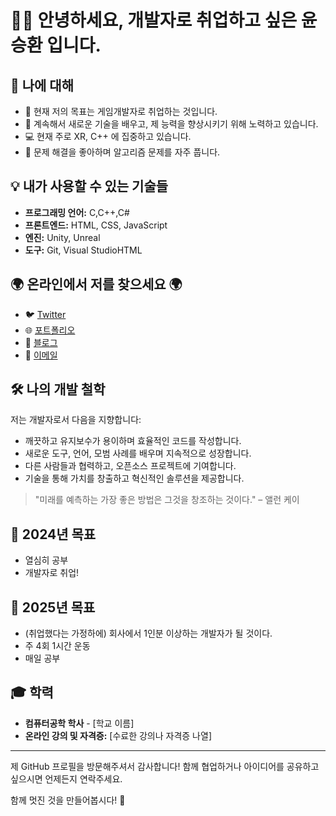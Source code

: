 # 👨‍💻 안녕하세요, 개발자로 취업하고 싶은 윤승환 입니다.

## 🚀 나에 대해

- 🔭 현재 저의 목표는 게임개발자로 취업하는 것입니다.
- 🌱 계속해서 새로운 기술을 배우고, 제 능력을 향상시키기 위해 노력하고 있습니다.
- 💻 현재 주로 XR, C++ 에 집중하고 있습니다.
- 🤔 문제 해결을 좋아하며 알고리즘 문제를 자주 풉니다.

## 💡 내가 사용할 수 있는 기술들

- **프로그래밍 언어:** C,C++,C#
- **프론트엔드:** HTML, CSS, JavaScript
- **엔진:** Unity, Unreal
- **도구:** Git, Visual StudioHTML


## 🌍 온라인에서 저를 찾으세요 🌍

- 🐦 [Twitter](https://twitter.com/yourusername)
- 🌐 [포트폴리오](https://yourportfolio.com)
- 📖 [블로그](https://yourblog.com)
- 📧 [이메일](mailto:youremail@example.com)

## 🛠️ 나의 개발 철학

저는 개발자로서 다음을 지향합니다:

- 깨끗하고 유지보수가 용이하며 효율적인 코드를 작성합니다.
- 새로운 도구, 언어, 모범 사례를 배우며 지속적으로 성장합니다.
- 다른 사람들과 협력하고, 오픈소스 프로젝트에 기여합니다.
- 기술을 통해 가치를 창출하고 혁신적인 솔루션을 제공합니다.

> "미래를 예측하는 가장 좋은 방법은 그것을 창조하는 것이다." – 앨런 케이

## 🧠 2024년 목표

- 열심히 공부
- 개발자로 취업!

## 🎯 2025년 목표

- (취업했다는 가정하에) 회사에서 1인분 이상하는 개발자가 될 것이다.
- 주 4회 1시간 운동
- 매일 공부

## 🎓 학력

- **컴퓨터공학 학사** - [학교 이름]
- **온라인 강의 및 자격증:** [수료한 강의나 자격증 나열]

---

제 GitHub 프로필을 방문해주셔서 감사합니다! 함께 협업하거나 아이디어를 공유하고 싶으시면 언제든지 연락주세요.

함께 멋진 것을 만들어봅시다! 🚀
